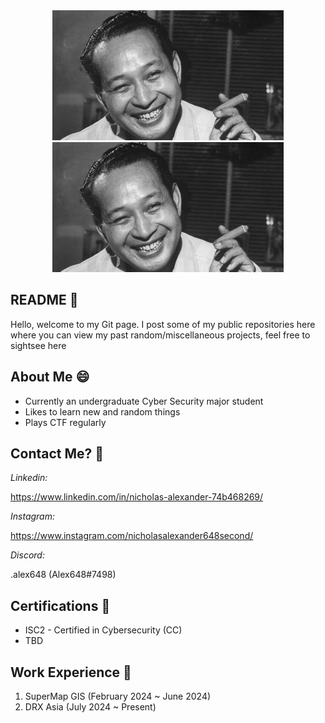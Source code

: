 <div align="center">
  <img src="https://github.com/NAlex648/NAlex648/blob/main/Images/DaddyHarto.jpeg" alt="Profile Picture"/><img src="https://github.com/NAlex648/NAlex648/blob/main/Images/DaddyHarto.jpeg" alt="Profile Picture2"/>
</div>

## README 👋
Hello, welcome to my Git page. I post some of my public repositories here where you can view my past random/miscellaneous projects, feel free to sightsee here
## About Me 😄
- Currently an undergraduate Cyber Security major student
- Likes to learn new and random things
- Plays CTF regularly
## Contact Me? 🤔
*Linkedin:*

https://www.linkedin.com/in/nicholas-alexander-74b468269/

*Instagram:*

https://www.instagram.com/nicholasalexander648second/

*Discord:*

.alex648 (Alex648#7498)
## Certifications 📜
- ISC2 - Certified in Cybersecurity (CC)
- TBD
## Work Experience 💼
1. SuperMap GIS (February 2024 ~ June 2024)
2. DRX Asia (July 2024 ~ Present)
<!--
**NAlex648/NAlex648** is a ✨ _special_ ✨ repository because its `README.md` (this file) appears on your GitHub profile.

Here are some ideas to get you started:

- 🔭 I’m currently working on ...
- 🌱 I’m currently learning ...
- 👯 I’m looking to collaborate on ...
- 🤔 I’m looking for help with ...
- 💬 Ask me about ...
- 📫 How to reach me: ...
- 😄 Pronouns: ...
- ⚡ Fun fact: ...
-->
